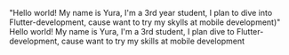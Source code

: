 "Hello world! My name is Yura, I'm a 3rd year student, I plan to dive into Flutter-development, cause want to try my skylls at mobile development)" 
H e l l o   w o r l d !   M y   n a m e   i s   Y u r a ,   I ' m   a   3 r d   s t u d e n t ,   I   p l a n   d i v e   t o   F l u t t e r - d e v e l o p m e n t ,   c a u s e   w a n t   t o   t r y   m y   s k i l l s   a t   m o b i l e   d e v e l o p m e n t  
 